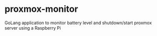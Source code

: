 # proxmox-monitor
GoLang application to monitor battery level and shutdown/start proxmox server using a Raspberry Pi
